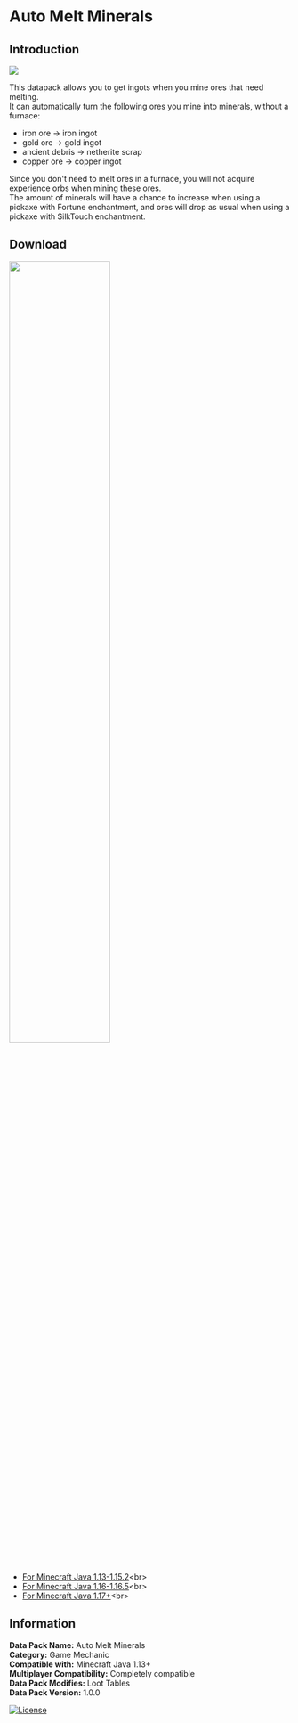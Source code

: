# Auto Melt Minerals
## Introduction

<img align="center" src="https://cdn.jsdelivr.net/gh/katorlys/AutoMeltMinerals/screenshots/screenshot1.png">

This datapack allows you to get ingots when you mine ores that need melting.<br>
It can automatically turn the following ores you mine into minerals, without a furnace:<br>
- iron ore -> iron ingot
- gold ore -> gold ingot
- ancient debris -> netherite scrap
- copper ore -> copper ingot

Since you don't need to melt ores in a furnace, you will not acquire experience orbs when mining these ores.<br>
The amount of minerals will have a chance to increase when using a pickaxe with Fortune enchantment, and ores will drop as usual when using a pickaxe with SilkTouch enchantment.

## Download
<a href="https://github.com/katorlys/AutoMeltMinerals/archive/refs/heads/master.zip" target="_blank"><img align="center" width="60%" src="https://cdn.jsdelivr.net/gh/katorly/katorly/SocialLinks/Download%20Button.png"></a><br>
- [For Minecraft Java 1.13-1.15.2](https://github.com/katorlys/AutoMeltMinerals/raw/master/Auto%20Melt%20Minerals(1.13-1.15.2).zip)<br>
- [For Minecraft Java 1.16-1.16.5](https://github.com/katorlys/AutoMeltMinerals/raw/master/Auto%20Melt%20Minerals(1.16-1.16.5).zip)<br>
- [For Minecraft Java 1.17+](https://github.com/katorlys/AutoMeltMinerals/raw/master/Auto%20Melt%20Minerals(1.17%2B).zip)<br>

## Information
<b>Data Pack Name:</b> Auto Melt Minerals<br>
<b>Category:</b> Game Mechanic<br>
<b>Compatible with:</b> Minecraft Java 1.13+<br>
<b>Multiplayer Compatibility:</b> Completely compatible<br>
<b>Data Pack Modifies:</b> Loot Tables<br>
<b>Data Pack Version:</b> 1.0.0<br>

[![License](https://img.shields.io/badge/license-CC--BY--NC--ND--4.0-green?style=for-the-badge)](http://creativecommons.org/licenses/by-nc-nd/4.0)
